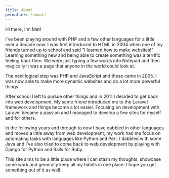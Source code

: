 ```yaml
---
title: About
permalink: /about/
---
```


Hi there, I'm Mat!

I've been playing around with PHP and a few other languages for a little over a decade now. I was first introduced to HTML in 2004 when one of my friends turned up to school and said "I learned how to make websites!"
Learning something new and being able to create something was a terrific feeling back then. We were just typing a few words into Notepad and then magically it was a page that anyone in the world could look at.

The next logical step was PHP and JavaScript and these came in 2005. I was now able to make more dynamic websites and do a lot more powerful things.

After school I left to pursue other things and in 2011 I decided to get back into web development. My same friend introduced me to the Laravel framework and things became a lot easier. Focusing on development with Laravel became a passion and I managed to develop a few sites for myself and for others.

In the following years and through to now I have dabbled in other languages and moved a little away from web development, my work had me focus on automating tasks with languages like Python and Perl. I dabbled with some Java and I've also tried to come back to web development by playing with Django for Python and Rails for Ruby.

This site aims to be a little place where I can stash my thoughts, showcase some work and generally keep all my tidbits in one place. I hope you get something out of it as well.
